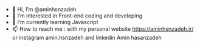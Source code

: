 - 👋 Hi, I’m @aminhsnzadeh
- 👀 I’m interested in Front-end coding and developing
- 🌱 I’m currently learning Javascript
- 📫 How to reach me : with my personal website https://aminhsnzadeh.ir/ or instagram amin.hsnzadeh and linkedin Amin hasanzadeh

<!---
aminhsnzadeh/aminhsnzadeh is a ✨ special ✨ repository because its `README.md` (this file) appears on your GitHub profile.
You can click the Preview link to take a look at your changes.
--->
